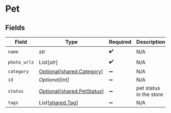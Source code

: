 # Pet


## Fields

| Field                                                          | Type                                                           | Required                                                       | Description                                                    | Example                                                        |
| -------------------------------------------------------------- | -------------------------------------------------------------- | -------------------------------------------------------------- | -------------------------------------------------------------- | -------------------------------------------------------------- |
| `name`                                                         | *str*                                                          | :heavy_check_mark:                                             | N/A                                                            | doggie                                                         |
| `photo_urls`                                                   | List[*str*]                                                    | :heavy_check_mark:                                             | N/A                                                            |                                                                |
| `category`                                                     | [Optional[shared.Category]](../../models/shared/category.md)   | :heavy_minus_sign:                                             | N/A                                                            |                                                                |
| `id`                                                           | *Optional[int]*                                                | :heavy_minus_sign:                                             | N/A                                                            | 10                                                             |
| `status`                                                       | [Optional[shared.PetStatus]](../../models/shared/petstatus.md) | :heavy_minus_sign:                                             | pet status in the store                                        |                                                                |
| `tags`                                                         | List[[shared.Tag](../../models/shared/tag.md)]                 | :heavy_minus_sign:                                             | N/A                                                            |                                                                |
